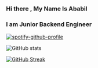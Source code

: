 ### Hi there , My Name Is Ababil
### I am Junior Backend Engineer

[![spotify-github-profile](https://spotify-github-profile.vercel.app/api/view?uid=31fyfdjnjh2hw5pepndusf4wgpje&cover_image=true&theme=compact&show_offline=true&background_color=121212&interchange=true)](https://spotify-github-profile.vercel.app/api/view?uid=31fyfdjnjh2hw5pepndusf4wgpje&redirect=true)

![GitHub stats](https://github-readme-stats.vercel.app/api?username=Birdfromhell&show_icons=true&count_private=true&theme=vision-friendly-dark&border=false)  

[![GitHub Streak](https://streak-stats.demolab.com?user=birdfromhell&theme=highcontrast&hide_border=true)](https://git.io/streak-stats)

